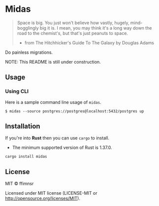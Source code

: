 # Midas

> Space is big. You just won't believe how vastly, hugely,
> mind-bogglingly big it is. I mean, you may think it's a
> long way down the road to the chemist's, but that's just
> peanuts to space.
> - from The Hitchhicker's Guide To The Galaxy by Douglas Adams

Do painless migrations.

NOTE: This README is still under construction.

## Usage

### Using CLI

Here is a sample command line usage of `midas`.

~~~
$ midas --source postgres://postgres@localhost:5432/postgres up
~~~

## Installation

If you're into **Rust** then you can use `cargo` to install.

* The minimum supported version of Rust is 1.37.0.

~~~
cargo install midas
~~~

## License

MIT © ffimnsr

Licensed under MIT license (LICENSE-MIT or http://opensource.org/licenses/MIT).
